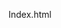 Index.html

<!DOCTYPE html>
<html lang="ru-UA">
<head>																		
<meta charset="UTF-8">
<meta name="theme-color" content="#202020">
    <!--   Name Tab  /  Icon favicon   -->
    <title>[ COF ] Design</title>
    <link rel="icon" type="image/png" href="favicon/favicon.png" sizes="512x512">		
    <!--   Css / File   -->
    <link rel="stylesheet" type="text/css" href="css/style.css">
    <link rel="stylesheet" type="text/css" href="css/fonts.css">
    <link rel="stylesheet" type="text/css" href="css/material-icons.css">
    <link rel="stylesheet" type="text/css" href="css/developers.css">
    <style><!--   Css / Style   -->



    </style>   
</head>
<body>












</body>
</html>
